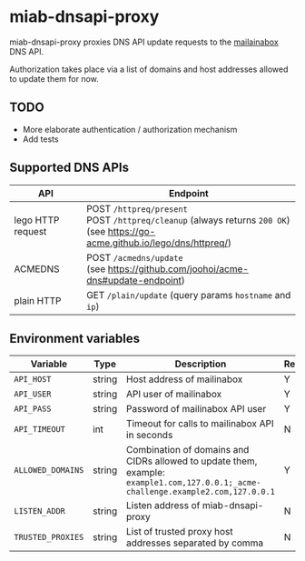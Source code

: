 # miab-dnsapi-proxy

miab-dnsapi-proxy proxies DNS API update requests to the [mailainabox](https://github.com/mail-in-a-box/mailinabox) DNS API.

Authorization takes place via a list of domains and host addresses allowed to update them for now.

## TODO

- More elaborate authentication / authorization mechanism
- Add tests 

## Supported DNS APIs

API | Endpoint
---|---
lego HTTP request | POST `/httpreq/present`<br>POST `/httpreq/cleanup` (always returns `200 OK`)<br>(see https://go-acme.github.io/lego/dns/httpreq/)
ACMEDNS | POST `/acmedns/update`<br>(see https://github.com/joohoi/acme-dns#update-endpoint)
plain HTTP | GET `/plain/update` (query params `hostname` and `ip`)

## Environment variables

Variable | Type | Description | Required | Default
--- | --- | --- | --- | ---
`API_HOST` | string | Host address of mailinabox | Y |
`API_USER` | string | API user of mailinabox | Y |
`API_PASS` | string | Password of mailinabox API user | Y |
`API_TIMEOUT` | int | Timeout for calls to mailinabox API in seconds | N | 15 seconds
`ALLOWED_DOMAINS` | string | Combination of domains and CIDRs allowed to update them, example:<br>`example1.com,127.0.0.1;_acme-challenge.example2.com,127.0.0.1` | Y |
`LISTEN_ADDR` | string | Listen address of miab-dnsapi-proxy | N | `:8081`
`TRUSTED_PROXIES` | string | List of trusted proxy host addresses separated by comma | N | Trust all proxies

